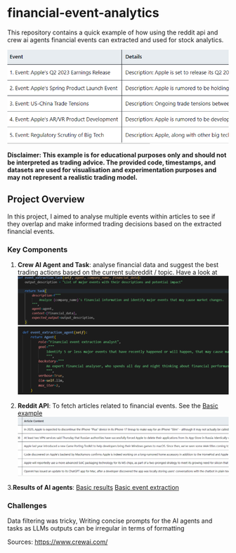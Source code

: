# financial-event-analytics
This repository contains a quick example of how using the reddit api and crew ai agents financial events can extracted and used for stock analytics.


![Basic event extract](/event_ext.png)

**Disclaimer: This example is for educational purposes only and should not be interpreted as trading advice. The provided code, timestamps, and datasets are used for visualisation and experimentation purposes and may not represent a realistic trading model.**

## Project Overview

In this project, I aimed to analyse multiple events within articles to see if they overlap and make informed trading decisions based on the extracted financial events. 

### Key Components

1. **Crew AI Agent and Task**: analyse financial data and suggest the best trading actions based on the current subreddit / topic.
Have a look at 
![Basic Task](/task.png)
![Basic Agent](/agent.png)

2. **Reddit API**: To fetch articles related to financial events.
   See the
   [Basic example](/Apple_articles_20240705_33.csv)
   ![Basic example](/article_content.png)

3.**Results of AI agents**:
[Basic results](/results_Apple_2024-07-18.csv)
[Basic event extraction](/events_Apple_2024-07-18.csv)

### Challenges 
Data filtering was tricky,
Writing concise prompts for the AI agents and tasks as LLMs outputs can be irregular in terms of formatting

Sources:
https://www.crewai.com/
